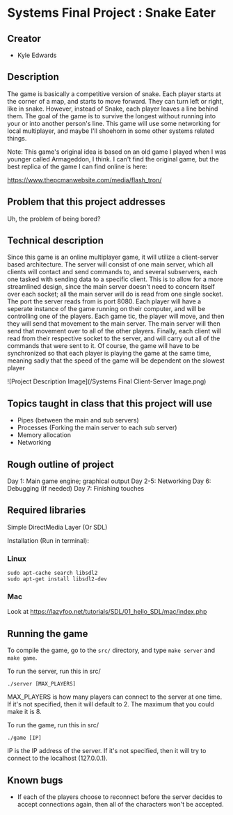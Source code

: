 # Systems Final Project : Snake Eater

## Creator

* Kyle Edwards

## Description

The game is basically a competitive version of snake. Each player starts at the corner of a map, and starts to move forward. They can turn left or right, like in snake. However, instead of Snake, each player leaves a line behind them. The goal of the game is to survive the longest without running into
your or into another person's line. This game will use some networking for local multiplayer, and maybe I'll shoehorn in some other systems related things.

Note: This game's original idea is based on an old game I played when I was younger called Armageddon, I think. I can't find the original game, but the best replica of the game I can
find online is here:

https://www.thepcmanwebsite.com/media/flash_tron/

## Problem that this project addresses

Uh, the problem of being bored?

## Technical description

Since this game is an online multiplayer game, it will utilize a client-server based architecture. The server will consist of one main server, which all clients will contact and send commands to, and several subservers, each one tasked with sending data to a specific client. This is to allow for a more streamlined design, since the main server doesn't need to concern itself over each socket; all the main server will do is read from one single socket. The port the server reads from is port 8080.
Each player will have a seperate instance of the game running on their computer, and will be controlling one of the players. Each game tic, the player will move, and then they will send that movement to the main server. The main server will then send that movement over to all of the other players. Finally, each client will read from their respective socket to the server, and will carry out all of the commands that were sent to it. Of course, the game will have to be synchronized so that each player is playing the game at the same time, meaning sadly that the speed of the game will be dependent on the slowest player

![Project Description Image](/Systems Final Client-Server Image.png)

## Topics taught in class that this project will use

* Pipes (between the main and sub servers)
* Processes (Forking the main server to each sub server)
* Memory allocation
* Networking

## Rough outline of project

Day 1: Main game engine; graphical output
Day 2-5: Networking
Day 6: Debugging (If needed)
Day 7: Finishing touches

## Required libraries

Simple DirectMedia Layer (Or SDL)

Installation (Run in terminal):

### Linux

```
sudo apt-cache search libsdl2
sudo apt-get install libsdl2-dev
```

### Mac

Look at https://lazyfoo.net/tutorials/SDL/01_hello_SDL/mac/index.php

## Running the game

To compile the game, go to the ```src/``` directory, and type ```make server``` and ```make game```.

To run the server, run this in src/
```
./server [MAX_PLAYERS]
```
MAX_PLAYERS is how many players can connect to the server at one time. If it's not specified, then it will default to 2. The maximum that you could make it is 8.

To run the game, run this in src/
```
./game [IP]
```
IP is the IP address of the server. If it's not specified, then it will try to connect to the localhost (127.0.0.1).

## Known bugs

* If each of the players choose to reconnect before the server decides to accept connections again, then all of the characters won't be accepted.



